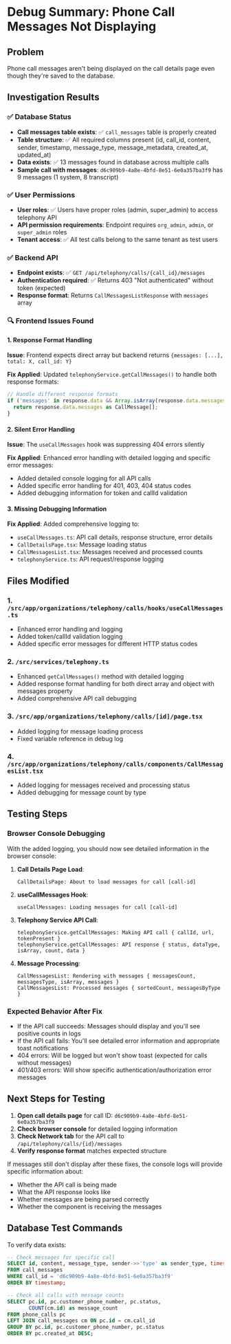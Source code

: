 # Debug Summary: Phone Call Messages Not Displaying

## Problem
Phone call messages aren't being displayed on the call details page even though they're saved to the database.

## Investigation Results

### ✅ Database Status
- **Call messages table exists**: ✅ `call_messages` table is properly created
- **Table structure**: ✅ All required columns present (id, call_id, content, sender, timestamp, message_type, message_metadata, created_at, updated_at)
- **Data exists**: ✅ 13 messages found in database across multiple calls
- **Sample call with messages**: `d6c909b9-4a8e-4bfd-8e51-6e0a357ba3f9` has 9 messages (1 system, 8 transcript)

### ✅ User Permissions  
- **User roles**: ✅ Users have proper roles (admin, super_admin) to access telephony API
- **API permission requirements**: Endpoint requires `org_admin`, `admin`, or `super_admin` roles
- **Tenant access**: ✅ All test calls belong to the same tenant as test users

### ✅ Backend API
- **Endpoint exists**: ✅ `GET /api/telephony/calls/{call_id}/messages` 
- **Authentication required**: ✅ Returns 403 "Not authenticated" without token (expected)
- **Response format**: Returns `CallMessagesListResponse` with `messages` array

### 🔍 Frontend Issues Found

#### 1. Response Format Handling
**Issue**: Frontend expects direct array but backend returns `{messages: [...], total: X, call_id: Y}`

**Fix Applied**: Updated `telephonyService.getCallMessages()` to handle both response formats:
```typescript
// Handle different response formats
if ('messages' in response.data && Array.isArray(response.data.messages)) {
  return response.data.messages as CallMessage[];
}
```

#### 2. Silent Error Handling
**Issue**: The `useCallMessages` hook was suppressing 404 errors silently

**Fix Applied**: Enhanced error handling with detailed logging and specific error messages:
- Added detailed console logging for all API calls
- Added specific error handling for 401, 403, 404 status codes
- Added debugging information for token and callId validation

#### 3. Missing Debugging Information
**Fix Applied**: Added comprehensive logging to:
- `useCallMessages.ts`: API call details, response structure, error details
- `CallDetailsPage.tsx`: Message loading status
- `CallMessagesList.tsx`: Messages received and processed counts
- `telephonyService.ts`: API request/response logging

## Files Modified

### 1. `/src/app/organizations/telephony/calls/hooks/useCallMessages.ts`
- Enhanced error handling and logging
- Added token/callId validation logging
- Added specific error messages for different HTTP status codes

### 2. `/src/services/telephony.ts`
- Enhanced `getCallMessages()` method with detailed logging
- Added response format handling for both direct array and object with messages property
- Added comprehensive API call debugging

### 3. `/src/app/organizations/telephony/calls/[id]/page.tsx`
- Added logging for message loading process
- Fixed variable reference in debug log

### 4. `/src/app/organizations/telephony/calls/components/CallMessagesList.tsx`
- Added logging for messages received and processing status
- Added debugging for message count by type

## Testing Steps

### Browser Console Debugging
With the added logging, you should now see detailed information in the browser console:

1. **Call Details Page Load**:
   ```
   CallDetailsPage: About to load messages for call [call-id]
   ```

2. **useCallMessages Hook**:
   ```
   useCallMessages: Loading messages for call [call-id]
   ```

3. **Telephony Service API Call**:
   ```
   telephonyService.getCallMessages: Making API call { callId, url, tokenPresent }
   telephonyService.getCallMessages: API response { status, dataType, isArray, count, data }
   ```

4. **Message Processing**:
   ```
   CallMessagesList: Rendering with messages { messagesCount, messagesType, isArray, messages }
   CallMessagesList: Processed messages { sortedCount, messagesByType }
   ```

### Expected Behavior After Fix
- If the API call succeeds: Messages should display and you'll see positive counts in logs
- If the API call fails: You'll see detailed error information and appropriate toast notifications
- 404 errors: Will be logged but won't show toast (expected for calls without messages)
- 401/403 errors: Will show specific authentication/authorization error messages

## Next Steps for Testing

1. **Open call details page** for call ID: `d6c909b9-4a8e-4bfd-8e51-6e0a357ba3f9`
2. **Check browser console** for detailed logging information
3. **Check Network tab** for the API call to `/api/telephony/calls/{id}/messages`
4. **Verify response format** matches expected structure

If messages still don't display after these fixes, the console logs will provide specific information about:
- Whether the API call is being made
- What the API response looks like
- Whether messages are being parsed correctly
- Whether the component is receiving the messages

## Database Test Commands

To verify data exists:
```sql
-- Check messages for specific call
SELECT id, content, message_type, sender->>'type' as sender_type, timestamp 
FROM call_messages 
WHERE call_id = 'd6c909b9-4a8e-4bfd-8e51-6e0a357ba3f9'
ORDER BY timestamp;

-- Check all calls with message counts
SELECT pc.id, pc.customer_phone_number, pc.status, 
       COUNT(cm.id) as message_count
FROM phone_calls pc
LEFT JOIN call_messages cm ON pc.id = cm.call_id
GROUP BY pc.id, pc.customer_phone_number, pc.status
ORDER BY pc.created_at DESC;
```
